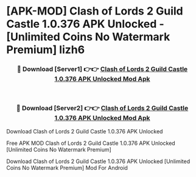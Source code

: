 # [APK-MOD] Clash of Lords 2  Guild Castle 1.0.376 APK Unlocked - [Unlimited Coins No Watermark Premium] lizh6



<div align="center">
<h3>🔴 Download [Server1] 👉👉 <a href="https://momento.my/?title=Clash_of_Lords_2__Guild_Castle_1.0.376_APK_Unlocked">Clash of Lords 2  Guild Castle 1.0.376 APK Unlocked Mod Apk</a></h3><br>

<h3>🔴 Download [Server2] 👉👉 <a href="https://momento.my/?title=Clash_of_Lords_2__Guild_Castle_1.0.376_APK_Unlocked">Clash of Lords 2  Guild Castle 1.0.376 APK Unlocked Mod Apk</a></h3>
</div>



Download Clash of Lords 2  Guild Castle 1.0.376 APK Unlocked 

Free APK MOD Clash of Lords 2  Guild Castle 1.0.376 APK Unlocked [Unlimited Coins No Watermark Premium]

Download Clash of Lords 2  Guild Castle 1.0.376 APK Unlocked [Unlimited Coins No Watermark Premium] Mod For Android
